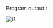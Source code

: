 Program output :<br>

![i1](https://github.com/erolcum/Stateless/assets/110387801/2573e4ce-4760-4165-ad7b-06f4f26bead0)
